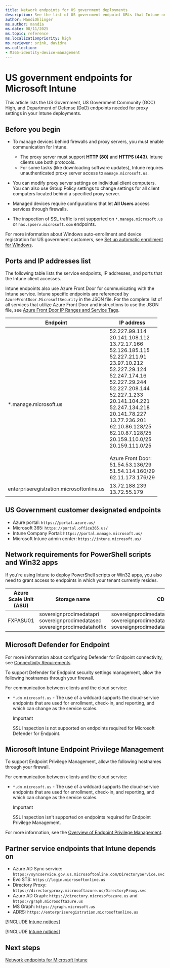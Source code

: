 ```yaml
---
title: Network endpoints for US government deployments
description: See the list of US government endpoint URLs that Intune needs and requires. Allow the ports, IP addresses, and endpoint URLs in your proxy server configuration.
author: MandiOhlinger
ms.author: mandia
ms.date: 08/11/2025
ms.topic: reference
ms.localizationpriority: high
ms.reviewer: srink, davidra
ms.collection:
- M365-identity-device-management
---
```


# US government endpoints for Microsoft Intune

This article lists the US Government, US Government Community (GCC) High, and Department of Defense (DoD) endpoints needed for proxy settings in your Intune deployments.

## Before you begin

- To manage devices behind firewalls and proxy servers, you must enable communication for Intune.

  - The proxy server must support **HTTP (80)** and **HTTPS (443)**. Intune clients use both protocols.
  - For some tasks (like downloading software updates), Intune requires unauthenticated proxy server access to `manage.microsoft.us`.

- You can modify proxy server settings on individual client computers. You can also use Group Policy settings to change settings for all client computers located behind a specified proxy server.

- Managed devices require configurations that let **All Users** access services through firewalls.

- The inspection of SSL traffic is not supported on `*.manage.microsoft.us` or `has.spserv.microsoft.com` endpoints.

For more information about Windows auto-enrollment and device registration for US government customers, see [Set up automatic enrollment for Windows](../enrollment/windows-enroll.md).

## Ports and IP addresses list

The following table lists the service endpoints, IP addresses, and ports that the Intune client accesses.

Intune endpoints also use Azure Front Door for communicating with the Intune service. Intune specific endpoints are referenced by `AzureFrontDoor.MicrosoftSecurity` in the JSON file. For the complete list of all services that utilize Azure Front Door and instructions to use the JSON file, see [Azure Front Door IP Ranges and Service Tags](https://www.microsoft.com/download/details.aspx?id=57063).

| Endpoint | IP address |
|---------------------|-----------|
|*.manage.microsoft.us | 52.227.99.114 <br> 20.141.108.112 <br> 13.72.17.166 <br> 52.126.185.115 <br> 52.227.211.91 <br> 23.97.10.212 <br> 52.227.29.124 <br> 52.247.174.16 <br> 52.227.29.244 <br> 52.227.208.144 <br> 52.227.1.233 <br> 20.141.104.221 <br> 52.247.134.218 <br> 20.141.78.227 <br> 13.77.236.201 <br> 62.10.86.128/25 <br> 62.10.87.128/25 <br> 20.159.110.0/25 <br> 20.159.111.0/25 <br/><br/>Azure Front Door:<br>51.54.53.136/29 <br> 51.54.114.160/29 <br> 62.11.173.176/29 |
| enterpriseregistration.microsoftonline.us | 13.72.188.239 <br> 13.72.55.179 |

## US Government customer designated endpoints

- Azure portal: `https://portal.azure.us/`
- Microsoft 365: `https://portal.office365.us/`
- Intune Company Portal: `https://portal.manage.microsoft.us/`
- Microsoft Intune admin center: `https://intune.microsoft.us/`

## Network requirements for PowerShell scripts and Win32 apps

If you're using Intune to deploy PowerShell scripts or Win32 apps, you also need to grant access to endpoints in which your tenant currently resides.

|Azure Scale Unit (ASU) | Storage name | CDN |
| --- | --- |--- |
| FXPASU01 | sovereignprodimedatapri<br>sovereignprodimedatasec<br>sovereignprodimedatahotfix | sovereignprodimedatapri.azureedge.net<br>sovereignprodimedatasec.azureedge.net<br>sovereignprodimedatahotfix.azureedge.net |

## Microsoft Defender for Endpoint

For more information about configuring Defender for Endpoint connectivity, see [Connectivity Requirements](../protect/mde-security-integration.md#connectivity-requirements).

To support Defender for Endpoint security settings management, allow the following hostnames through your firewall.

For communication between clients and the cloud service:

- `*.dm.microsoft.us` - The use of a wildcard supports the cloud-service endpoints that are used for enrollment, check-in, and reporting, and which can change as the service scales.

  > [!IMPORTANT]
  > SSL Inspection is not supported on endpoints required for Microsoft Defender for Endpoint.

## Microsoft Intune Endpoint Privilege Management

To support Endpoint Privilege Management, allow the following hostnames through your firewall.

For communication between clients and the cloud service:

- `*.dm.microsoft.us` - The use of a wildcard supports the cloud-service endpoints that are used for enrollment, check-in, and reporting, and which can change as the service scales.

  > [!IMPORTANT]
  > SSL Inspection isn't supported on endpoints required for Endpoint Privilege Management.

For more information, see the [Overview of Endpoint Privilege Management](../protect/epm-overview.md).

## Partner service endpoints that Intune depends on

- Azure AD Sync service: `https://syncservice.gov.us.microsoftonline.com/DirectoryService.svc`
- Evo STS: `https://login.microsoftonline.us`
- Directory Proxy: `https://directoryproxy.microsoftazure.us/DirectoryProxy.svc`
- Azure AD Graph: `https://directory.microsoftazure.us` and `https://graph.microsoftazure.us`
- MS Graph: `https://graph.microsoft.us`
- ADRS: `https://enterpriseregistration.microsoftonline.us`

[!INCLUDE [Intune notices](../includes/windows-push-notification-services.md)]

[!INCLUDE [Intune notices](../includes/apple-device-network-information.md)]

## Next steps

[Network endpoints for Microsoft Intune](intune-endpoints.md)
